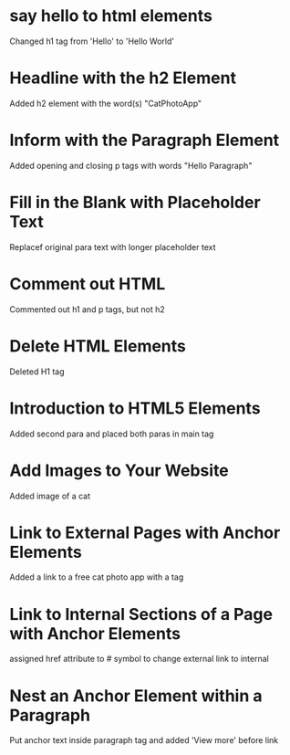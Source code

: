 # say hello to html elements

Changed h1 tag from 'Hello' to 'Hello World'

# Headline with the h2 Element

Added h2 element with the word(s) "CatPhotoApp"

# Inform with the Paragraph Element

Added opening and closing p tags with words "Hello Paragraph"

# Fill in the Blank with Placeholder Text

Replacef original para text with longer placeholder text

# Comment out HTML

Commented out h1 and p tags, but not h2

# Delete HTML Elements

Deleted H1 tag

# Introduction to HTML5 Elements

Added second para and placed both paras in main tag 

# Add Images to Your Website

Added image of a cat

# Link to External Pages with Anchor Elements

Added a link to a free cat photo app with a tag

# Link to Internal Sections of a Page with Anchor Elements

assigned href attribute to # symbol to change external link to internal

# Nest an Anchor Element within a Paragraph

Put anchor text inside paragraph tag and added 'View more' before link 

